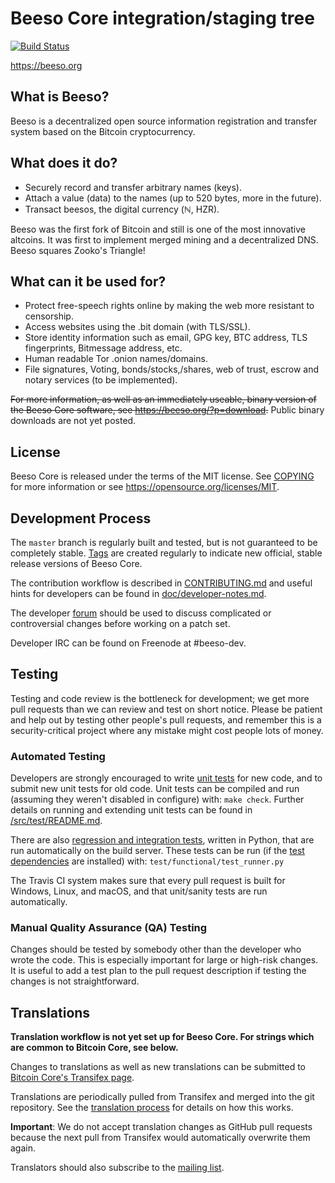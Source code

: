 Beeso Core integration/staging tree
=====================================

[![Build Status](https://travis-ci.org/beeso/beeso-core.svg?branch=master)](https://travis-ci.org/beeso/beeso-core)

https://beeso.org

What is Beeso? 
----------------

Beeso is a decentralized open source information registration and transfer system based on the Bitcoin cryptocurrency.

What does it do?
----------------

* Securely record and transfer arbitrary names (keys).
* Attach a value (data) to the names (up to 520 bytes, more in the future).
* Transact beesos, the digital currency (ℕ, HZR).

Beeso was the first fork of Bitcoin and still is one of the most innovative altcoins. It was first to implement merged mining and a decentralized DNS. Beeso squares Zooko's Triangle!

What can it be used for?
----------------

* Protect free-speech rights online by making the web more resistant to censorship.
* Access websites using the .bit domain (with TLS/SSL).
* Store identity information such as email, GPG key, BTC address, TLS fingerprints, Bitmessage address, etc.
* Human readable Tor .onion names/domains.
* File signatures, Voting, bonds/stocks,/shares, web of trust, escrow and notary services (to be implemented).

~~For more information, as well as an immediately useable, binary version of~~
~~the Beeso Core software, see https://beeso.org/?p=download.~~
Public binary downloads are not yet posted.

License
-------

Beeso Core is released under the terms of the MIT license. See [COPYING](COPYING) for more
information or see https://opensource.org/licenses/MIT.

Development Process
-------------------

The `master` branch is regularly built and tested, but is not guaranteed to be
completely stable. [Tags](https://github.com/beeso/beeso-core/tags) are created
regularly to indicate new official, stable release versions of Beeso Core.

The contribution workflow is described in [CONTRIBUTING.md](CONTRIBUTING.md)
and useful hints for developers can be found in [doc/developer-notes.md](doc/developer-notes.md).

The developer [forum](https://forum.beeso.info/viewforum.php?f=4)
should be used to discuss complicated or controversial changes before working
on a patch set.

Developer IRC can be found on Freenode at #beeso-dev.

Testing
-------

Testing and code review is the bottleneck for development; we get more pull
requests than we can review and test on short notice. Please be patient and help out by testing
other people's pull requests, and remember this is a security-critical project where any mistake might cost people
lots of money.

### Automated Testing

Developers are strongly encouraged to write [unit tests](src/test/README.md) for new code, and to
submit new unit tests for old code. Unit tests can be compiled and run
(assuming they weren't disabled in configure) with: `make check`. Further details on running
and extending unit tests can be found in [/src/test/README.md](/src/test/README.md).

There are also [regression and integration tests](/test), written
in Python, that are run automatically on the build server.
These tests can be run (if the [test dependencies](/test) are installed) with: `test/functional/test_runner.py`

The Travis CI system makes sure that every pull request is built for Windows, Linux, and macOS, and that unit/sanity tests are run automatically.

### Manual Quality Assurance (QA) Testing

Changes should be tested by somebody other than the developer who wrote the
code. This is especially important for large or high-risk changes. It is useful
to add a test plan to the pull request description if testing the changes is
not straightforward.

Translations
------------

**Translation workflow is not yet set up for Beeso Core.  For strings which are common to Bitcoin Core, see below.**

Changes to translations as well as new translations can be submitted to
[Bitcoin Core's Transifex page](https://www.transifex.com/bitcoin/bitcoin/).

Translations are periodically pulled from Transifex and merged into the git repository. See the
[translation process](doc/translation_process.md) for details on how this works.

**Important**: We do not accept translation changes as GitHub pull requests because the next
pull from Transifex would automatically overwrite them again.

Translators should also subscribe to the [mailing list](https://groups.google.com/forum/#!forum/bitcoin-translators).
